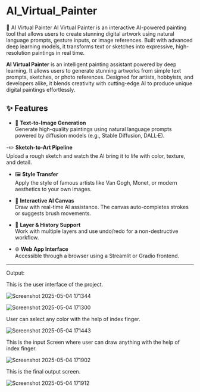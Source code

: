 # AI_Virtual_Painter
 🎨 AI Virtual Painter AI Virtual Painter is an interactive AI-powered painting tool that allows users to create stunning digital artwork using natural language prompts, gesture inputs, or image references. Built with advanced deep learning models, it transforms text or sketches into expressive, high-resolution paintings in real time.


**AI Virtual Painter** is an intelligent painting assistant powered by deep learning. It allows users to generate stunning artworks from simple text prompts, sketches, or photo references. Designed for artists, hobbyists, and developers alike, it blends creativity with cutting-edge AI to produce unique digital paintings effortlessly.


## ✨ Features

- 🎨 **Text-to-Image Generation**  
  Generate high-quality paintings using natural language prompts powered by diffusion models (e.g., Stable Diffusion, DALL·E).

-✏️ **Sketch-to-Art Pipeline**  
  Upload a rough sketch and watch the AI bring it to life with color, texture, and detail.

- 🖼️ **Style Transfer**  
  Apply the style of famous artists like Van Gogh, Monet, or modern aesthetics to your own images.

- 🧠 **Interactive AI Canvas**  
  Draw with real-time AI assistance. The canvas auto-completes strokes or suggests brush movements.

- 💾 **Layer & History Support**  
  Work with multiple layers and use undo/redo for a non-destructive workflow.

- 🌐 **Web App Interface**  
  Accessible through a browser using a Streamlit or Gradio frontend.

---


Output:

This is the user interface of the project.

![Screenshot 2025-05-04 171344](https://github.com/user-attachments/assets/542da850-f86b-4e0c-8f2a-1a4cfef2cbc2)


![Screenshot 2025-05-04 171300](https://github.com/user-attachments/assets/50c6e397-c4a1-4f87-a679-7df8f7c5463c)


User can select any color with the help of index finger.

![Screenshot 2025-05-04 171443](https://github.com/user-attachments/assets/b9aad44a-df25-4748-b483-e74b4a568186)


This is the input Screen where user can draw anything with the help of index finger.

![Screenshot 2025-05-04 171902](https://github.com/user-attachments/assets/22274b25-368d-41b3-a130-fc2076ca99be)


This is the final output screen.

![Screenshot 2025-05-04 171912](https://github.com/user-attachments/assets/04dd251e-37bc-4ce4-b08d-bd35098997b1)
